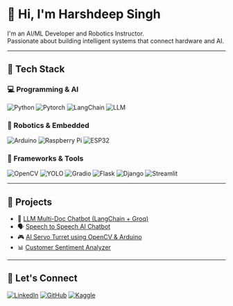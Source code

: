 # 👋 Hi, I'm Harshdeep Singh

I'm an AI/ML Developer and Robotics Instructor.  
Passionate about building intelligent systems that connect hardware and AI.

---

## 🔧 Tech Stack

### 💻 Programming & AI
![Python](https://img.shields.io/badge/-Python-3776AB?style=flat-square&logo=python&logoColor=white)
![Pytorch](https://img.shields.io/badge/-Pytorch-EE4C2C?style=flat-square&logo=pytorch&logoColor=white)
![LangChain](https://img.shields.io/badge/-LangChain-blueviolet?style=flat-square)
![LLM](https://img.shields.io/badge/-LLM-green?style=flat-square)

### 🤖 Robotics & Embedded
![Arduino](https://img.shields.io/badge/-Arduino-00979D?style=flat-square&logo=arduino&logoColor=white)
![Raspberry Pi](https://img.shields.io/badge/-Raspberry%20Pi-C51A4A?style=flat-square&logo=raspberry-pi&logoColor=white)
![ESP32](https://img.shields.io/badge/-ESP32-gray?style=flat-square)

### 🎯 Frameworks & Tools
![OpenCV](https://img.shields.io/badge/-OpenCV-5C3EE8?style=flat-square)
![YOLO](https://img.shields.io/badge/-YOLO-black?style=flat-square)
![Gradio](https://img.shields.io/badge/-Gradio-FF7043?style=flat-square)
![Flask](https://img.shields.io/badge/-Flask-000000?style=flat-square&logo=flask)
![Django](https://img.shields.io/badge/-Django-092E20?style=flat-square&logo=django&logoColor=white)
![Streamlit](https://img.shields.io/badge/-Streamlit-FF4B4B?style=flat-square)

---

## 🧠 Projects

- 🔗 [LLM Multi-Doc Chatbot (LangChain + Groq)](https://github.com/harshdeepsinghhanspal/Multidocument_LLM_Groq_Llama3-1_Streamlit)
- 🗣️ [Speech to Speech AI Chatbot](https://github.com/harshdeepsinghhanspal/Speech_to_Speech)
- 🎮 [AI Servo Turret using OpenCV & Arduino](https://projecthub.arduino.cc/harshdeepsingh/controlling-servo-motors-with-the-help-of-ai-5a18db)
- 📊 [Customer Sentiment Analyzer](https://github.com/harshdeepsinghhanspal/Customer-Support-Data)

---

## 🔗 Let's Connect

[![LinkedIn](https://img.shields.io/badge/-LinkedIn-blue?style=flat-square&logo=linkedin)](https://www.linkedin.com/in/harshdeep-singh-4b97b5216/)
[![GitHub](https://img.shields.io/badge/-GitHub-black?style=flat-square&logo=github)](https://github.com/harshdeepsinghhanspal)
[![Kaggle](https://img.shields.io/badge/-Kaggle-20BEFF?style=flat-square&logo=kaggle&logoColor=white)](https://www.kaggle.com/harshdeepsinghhnspl)
